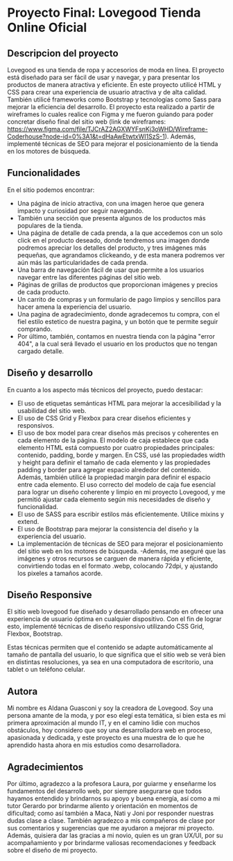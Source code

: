# Proyecto Final: Lovegood Tienda Online Oficial

## Descripcion del proyecto

Lovegood es una tienda de ropa y accesorios de moda en línea. 
El proyecto está diseñado para ser fácil de usar y navegar, y para presentar los productos de manera atractiva y eficiente. 
En este proyecto utilicé HTML y CSS para crear una experiencia de usuario atractiva y de alta calidad. También utilicé frameworks como Bootstrap y tecnologías como Sass para mejorar la eficiencia del desarrollo. 
El proyecto esta realizado a partir de wireframes lo cuales realice con Figma y me fueron guiando para poder concretar diseño final del sitio web (link de wireframes: https://www.figma.com/file/TJCrAZ2AGXWYFsnKj3oWHD/Wireframe-Coderhouse?node-id=0%3A1&t=dHaAwEtwtxWI1SzS-1). 
Además, implementé técnicas de SEO para mejorar el posicionamiento de la tienda en los motores de búsqueda.

## Funcionalidades 

En el sitio podemos encontrar:
- Una página de inicio atractiva, con una imagen heroe que genera impacto y curiosidad por seguir navegando. 
- También una sección que presenta algunos de los productos más populares de la tienda.
- Una página de detalle de cada prenda, a la que accedemos con un solo click en el producto deseado, donde tendremos una imagen donde podremos apreciar los detalles del producto, y tres imágenes más pequeñas, que agrandamos clickeando, y de esta manera podremos ver aún más las particularidades de cada prenda. 
- Una barra de navegación fácil de usar que permite a los usuarios navegar entre las diferentes páginas del sitio web. 
- Páginas de grillas de productos que proporcionan imágenes y precios de cada producto.
- Un carrito de compras y un formulario de pago limpios y sencillos para hacer amena la experiencia del usuario.
- Una pagina de agradecimiento, donde agradecemos tu compra, con el fiel estilo estetico de nuestra pagina, y un botón que te permite seguir comprando. 
- Por último, también, contamos en nuestra tienda con la página "error 404", a la cual será llevado el usuario en los productos que no tengan cargado detalle. 

## Diseño y desarrollo

En cuanto a los aspecto más técnicos del proyecto, puedo destacar: 

- El uso de etiquetas semánticas HTML para mejorar la accesibilidad y la usabilidad del sitio web.
- El uso de CSS Grid y Flexbox para crear diseños eficientes y responsivos.
- El uso de box model para crear diseños más precisos y coherentes en cada elemento de la página. El modelo de caja establece que cada elemento HTML está     compuesto por cuatro propiedades principales: contenido, padding, borde y margen.
  En CSS, usé las propiedades width y height para definir el tamaño de cada elemento y las propiedades padding y border para agregar espacio alrededor del   contenido. Además, también utilicé la propiedad margin para definir el espacio entre cada elemento.
  El uso correcto del modelo de caja fue esencial para lograr un diseño coherente y limpio en mi proyecto Lovegood, y me permitió ajustar cada elemento       según mis necesidades de diseño y funcionalidad.
- El uso de SASS para escribir estilos más eficientemente. Utilice mixins y extend.
- El uso de Bootstrap para mejorar la consistencia del diseño y la experiencia del usuario.
- La implementación de técnicas de SEO para mejorar el posicionamiento del sitio web en los motores de búsqueda.
-Además, me aseguré que las imágenes y otros recursos se carguen de manera rápida y eficiente, convirtiendo todas en el formato .webp, colocando 72dpi, y ajustando los pixeles a tamaños acorde. 

## Diseño Responsive

El sitio web lovegood fue diseñado y desarrollado pensando en ofrecer una experiencia de usuario óptima en cualquier dispositivo. Con el fin de lograr esto, implementé técnicas de diseño responsivo utilizando CSS Grid, Flexbox, Bootstrap.

Estas técnicas permiten que el contenido se adapte automáticamente al tamaño de pantalla del usuario, lo que significa que el sitio web se verá bien en distintas resoluciones, ya sea en una computadora de escritorio, una tablet o un teléfono celular.

## Autora

Mi nombre es Aldana Guasconi y soy la creadora de Lovegood. 
Soy una persona amante de la moda, y por eso elegí esta temática, si bien esta es mi  primera aproximación al mundo IT, y en el camino lidie con muchos obstáculos, hoy considero que soy una desarrolladora web en proceso, apasionada y dedicada, y este proyecto es una muestra de lo que he aprendido hasta ahora en mis estudios como desarrolladora.

## Agradecimientos

Por último, agradezco a la profesora Laura, por guiarme y enseñarme los fundamentos del desarrollo web, por siempre asegurarse que todos hayamos entendido y brindarnos su apoyo y buena energía, así como a mi tutor Gerardo por brindarme aliento y orientación en momentos de dificultad; como así también a Maca, Nati y Joni por responder nuestras dudas clase a clase. También agradezco a mis compañeros de clase por sus comentarios y sugerencias que me ayudaron a mejorar mi proyecto.
Además, quisiera dar las gracias a mi novio, quien es un gran UX/UI, por su acompañamiento y por brindarme valiosas recomendaciones y feedback sobre el diseño de mi proyecto.
